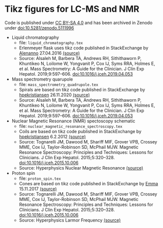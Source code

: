 # Tikz figures for LC-MS and NMR

Code is published under [CC BY-SA
4.0](https://creativecommons.org/licenses/by-sa/4.0/) and has been
archived in Zenodo under [doi:10.5281/zenodo.5111996](https://doi.org/10.5281/zenodo.5111996)

- Liquid chromatography
  - file: ``liquid_chromatography.tex``
  - Erlenmeyer flask uses tikz code published in StackExchange by
  [Alenanno](https://tex.stackexchange.com/users/4778/alenanno) 27.04.2016
  [(source)](https://tex.stackexchange.com/a/306730)
  - Source: Alsaleh M, Barbera TA, Andrews RH, Sithithaworn P,
    Khuntikeo N, Loilome W, Yongvanit P, Cox IJ, Syms RRA, Holmes E,
    et al. Mass Spectrometry: A Guide for the Clinician. J Clin Exp
    Hepatol. 2019;9:597–606. [doi:10.1016/j.jceh.2019.04.053](https://doi.org/10.1016/j.jceh.2019.04.053)
- Mass spectrometry quarupole
  - file: ``mass_spectrometry_quadrupole.tex``
  - Spirals are based on tikz code published in StackExchange by
    [hpekristiansen](https://tex.stackexchange.com/users/8650/hpekristiansen) 26.11.2020
    [(source)](https://tex.stackexchange.com/a/572499)
  - Source: Alsaleh M, Barbera TA, Andrews RH, Sithithaworn P,
    Khuntikeo N, Loilome W, Yongvanit P, Cox IJ, Syms RRA, Holmes E,
    et al. Mass Spectrometry: A Guide for the Clinician. J Clin Exp
    Hepatol. 2019;9:597–606. [doi:10.1016/j.jceh.2019.04.053](https://doi.org/10.1016/j.jceh.2019.04.053)
- Nuclear Magnetic Resonance (NMR) spectoscopy schematic
  - file: ``nuclear_magnetic_resonance_spectroscopy.tex``
  - Coils are based on tikz code published in StackExchange by
  [hpekristiansen](https://tex.stackexchange.com/users/8650/hpekristiansen) 6.2.2012
  [(source)](https://tex.stackexchange.com/a/43605)
  - Source: Tognarelli JM, Dawood M, Shariff MIF, Grover VPB, Crossey
    MME, Cox IJ, Taylor-Robinson SD, McPhail MJW. Magnetic Resonance
    Spectroscopy: Principles and Techniques: Lessons for Clinicians. J
    Clin Exp    Hepatol. 2015;5:320–328. [doi:10.1016/j.jceh.2015.10.006](https://doi.org/10.1016/j.jceh.2015.10.006)
  - Source: Hyperphysics Nuclear Magnetic Resonance [(source)](http://hyperphysics.phy-astr.gsu.edu/hbase/Nuclear/nmr.html)
- Proton spin
  - file: ``proton_spin.tex``
  - Cones are based on tikz code published in StackExchange by
  [Emma](https://tex.stackexchange.com/users/97868/emma) 15.11.2017
  [(source)](https://tex.stackexchange.com/a/401378)
  - Source: Tognarelli JM, Dawood M, Shariff MIF, Grover VPB, Crossey
    MME, Cox IJ, Taylor-Robinson SD, McPhail MJW. Magnetic Resonance
    Spectroscopy: Principles and Techniques: Lessons for Clinicians. J
    Clin Exp    Hepatol. 2015;5:320–328. [doi:10.1016/j.jceh.2015.10.006](https://doi.org/10.1016/j.jceh.2015.10.006)
  - Source: Hyperphysics Larmor Frequency
    [(source)](http://hyperphysics.phy-astr.gsu.edu/hbase/Nuclear/larmor.html)


